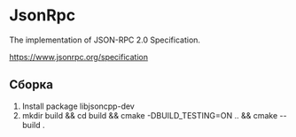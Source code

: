 # JsonRpc

The implementation of JSON-RPC 2.0 Specification.

https://www.jsonrpc.org/specification

## Сборка
1. Install package libjsoncpp-dev
2. mkdir build && cd build && cmake -DBUILD_TESTING=ON .. && cmake --build .
